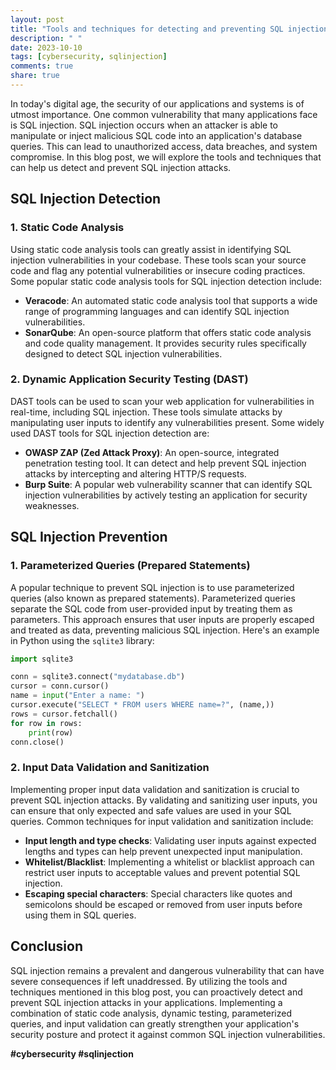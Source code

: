```yaml
---
layout: post
title: "Tools and techniques for detecting and preventing SQL injection."
description: " "
date: 2023-10-10
tags: [cybersecurity, sqlinjection]
comments: true
share: true
---
```


In today's digital age, the security of our applications and systems is of utmost importance. One common vulnerability that many applications face is SQL injection. SQL injection occurs when an attacker is able to manipulate or inject malicious SQL code into an application's database queries. This can lead to unauthorized access, data breaches, and system compromise. In this blog post, we will explore the tools and techniques that can help us detect and prevent SQL injection attacks.

## SQL Injection Detection

### 1. Static Code Analysis

Using static code analysis tools can greatly assist in identifying SQL injection vulnerabilities in your codebase. These tools scan your source code and flag any potential vulnerabilities or insecure coding practices. Some popular static code analysis tools for SQL injection detection include:

- **Veracode**: An automated static code analysis tool that supports a wide range of programming languages and can identify SQL injection vulnerabilities.
- **SonarQube**: An open-source platform that offers static code analysis and code quality management. It provides security rules specifically designed to detect SQL injection vulnerabilities.

### 2. Dynamic Application Security Testing (DAST)

DAST tools can be used to scan your web application for vulnerabilities in real-time, including SQL injection. These tools simulate attacks by manipulating user inputs to identify any vulnerabilities present. Some widely used DAST tools for SQL injection detection are:

- **OWASP ZAP (Zed Attack Proxy)**: An open-source, integrated penetration testing tool. It can detect and help prevent SQL injection attacks by intercepting and altering HTTP/S requests.
- **Burp Suite**: A popular web vulnerability scanner that can identify SQL injection vulnerabilities by actively testing an application for security weaknesses.

## SQL Injection Prevention

### 1. Parameterized Queries (Prepared Statements)

A popular technique to prevent SQL injection is to use parameterized queries (also known as prepared statements). Parameterized queries separate the SQL code from user-provided input by treating them as parameters. This approach ensures that user inputs are properly escaped and treated as data, preventing malicious SQL injection. Here's an example in Python using the `sqlite3` library:

```python
import sqlite3

conn = sqlite3.connect("mydatabase.db")
cursor = conn.cursor()
name = input("Enter a name: ")
cursor.execute("SELECT * FROM users WHERE name=?", (name,))
rows = cursor.fetchall()
for row in rows:
    print(row)
conn.close()
```

### 2. Input Data Validation and Sanitization

Implementing proper input data validation and sanitization is crucial to prevent SQL injection attacks. By validating and sanitizing user inputs, you can ensure that only expected and safe values are used in your SQL queries. Common techniques for input validation and sanitization include:

- **Input length and type checks**: Validating user inputs against expected lengths and types can help prevent unexpected input manipulation.
- **Whitelist/Blacklist**: Implementing a whitelist or blacklist approach can restrict user inputs to acceptable values and prevent potential SQL injection.
- **Escaping special characters**: Special characters like quotes and semicolons should be escaped or removed from user inputs before using them in SQL queries.

## Conclusion

SQL injection remains a prevalent and dangerous vulnerability that can have severe consequences if left unaddressed. By utilizing the tools and techniques mentioned in this blog post, you can proactively detect and prevent SQL injection attacks in your applications. Implementing a combination of static code analysis, dynamic testing, parameterized queries, and input validation can greatly strengthen your application's security posture and protect it against common SQL injection vulnerabilities.

**#cybersecurity #sqlinjection**